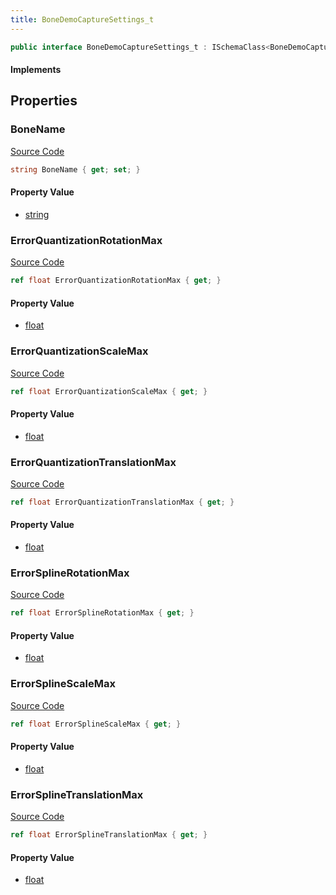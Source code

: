 ```yaml
---
title: BoneDemoCaptureSettings_t
---
```


```csharp
public interface BoneDemoCaptureSettings_t : ISchemaClass<BoneDemoCaptureSettings_t>, ISchemaField, ISchemaClass, INativeHandle
```

#### Implements

## Properties

### BoneName

[Source Code](https://github.com/swiftly-solution/swiftlys2/blob/beta/managed/src/SwiftlyS2.Generated/Schemas/Interfaces/BoneDemoCaptureSettings_t.cs#L16)

```csharp
string BoneName { get; set; }
```

#### Property Value

- [string](https://learn.microsoft.com/dotnet/api/system.string)

### ErrorQuantizationRotationMax

[Source Code](https://github.com/swiftly-solution/swiftlys2/blob/beta/managed/src/SwiftlyS2.Generated/Schemas/Interfaces/BoneDemoCaptureSettings_t.cs#L24)

```csharp
ref float ErrorQuantizationRotationMax { get; }
```

#### Property Value

- [float](https://learn.microsoft.com/dotnet/api/system.single)

### ErrorQuantizationScaleMax

[Source Code](https://github.com/swiftly-solution/swiftlys2/blob/beta/managed/src/SwiftlyS2.Generated/Schemas/Interfaces/BoneDemoCaptureSettings_t.cs#L28)

```csharp
ref float ErrorQuantizationScaleMax { get; }
```

#### Property Value

- [float](https://learn.microsoft.com/dotnet/api/system.single)

### ErrorQuantizationTranslationMax

[Source Code](https://github.com/swiftly-solution/swiftlys2/blob/beta/managed/src/SwiftlyS2.Generated/Schemas/Interfaces/BoneDemoCaptureSettings_t.cs#L26)

```csharp
ref float ErrorQuantizationTranslationMax { get; }
```

#### Property Value

- [float](https://learn.microsoft.com/dotnet/api/system.single)

### ErrorSplineRotationMax

[Source Code](https://github.com/swiftly-solution/swiftlys2/blob/beta/managed/src/SwiftlyS2.Generated/Schemas/Interfaces/BoneDemoCaptureSettings_t.cs#L18)

```csharp
ref float ErrorSplineRotationMax { get; }
```

#### Property Value

- [float](https://learn.microsoft.com/dotnet/api/system.single)

### ErrorSplineScaleMax

[Source Code](https://github.com/swiftly-solution/swiftlys2/blob/beta/managed/src/SwiftlyS2.Generated/Schemas/Interfaces/BoneDemoCaptureSettings_t.cs#L22)

```csharp
ref float ErrorSplineScaleMax { get; }
```

#### Property Value

- [float](https://learn.microsoft.com/dotnet/api/system.single)

### ErrorSplineTranslationMax

[Source Code](https://github.com/swiftly-solution/swiftlys2/blob/beta/managed/src/SwiftlyS2.Generated/Schemas/Interfaces/BoneDemoCaptureSettings_t.cs#L20)

```csharp
ref float ErrorSplineTranslationMax { get; }
```

#### Property Value

- [float](https://learn.microsoft.com/dotnet/api/system.single)

